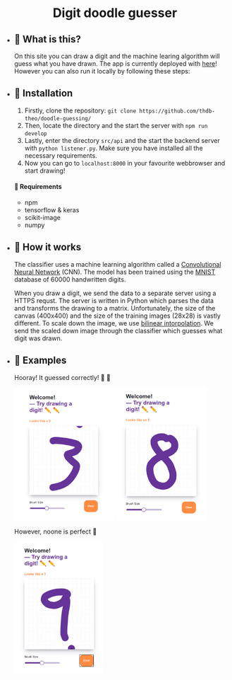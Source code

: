 
<h1 align="center">
  Digit doodle guesser
</h1>


- ## 🤔 **What is this?**
  
  On this site you can draw a digit and the machine learing algorithm will guess what you have drawn. The app is currently deployed with [here](https://doodleguesser.com/)! However you can also run it locally by following these steps:
- ## 🚀 **Installation**
  1. Firstly, clone the repository: `git clone https://github.com/thdb-theo/doodle-guessing/`
  2. Then, locate the directory and the start the server with `npm run develop`
  3. Lastly, enter the directory `src/api` and the start the backend server with `python listener.py`. Make sure you have installed all the necessary requirements.
  4. Now you can go to `localhost:8000` in your favourite webbrowser and start drawing!

  #### 🔨 **Requirements**
  - npm
  - tensorflow & keras
  - scikit-image
  - numpy


- ## 💪 **How it works**

  The classifier uses a machine learning algorithm called a [Convolutional Neural Network](https://en.wikipedia.org/wiki/Convolutional_neural_network) (CNN). The model has been trained using the [MNIST](http://yann.lecun.com/exdb/mnist/) database of 60000 handwritten digits.

  When you draw a digit, we send the data to a separate server using a HTTPS requst. The server is written in Python which parses the data and transforms the drawing to a matrix. Unfortunately, the size of the canvas (400x400) and the size of the training images (28x28) is vastly different. To scale down the image, we use [bilinear intorpolation](https://en.wikipedia.org/wiki/Bilinear_interpolation). We send the scaled down image through the classifier which guesses what digit was drawn.

- ## 👀 **Examples**

  Hooray! It guessed correctly! 🎉 🎉

  <img src="media/three-example.png" alt="alt text" height="300">
  <img src="media/eight-example.png" alt="alt text" height="300">
  </p>

  However, noone is perfect 🤷

  <img src="media/nine-wrong.png" alt="alt text" height="300">

